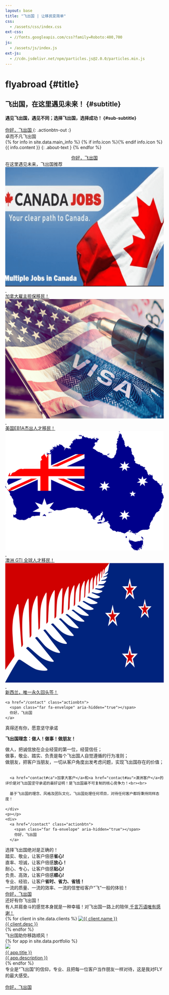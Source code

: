 ```yaml
---
layout: base
title: "飞出国 | 让移民变简单"
css:
  - /assets/css/index.css
ext-css:
  - //fonts.googleapis.com/css?family=Roboto:400,700
js:
  - /assets/js/index.js
ext-js:
  - //cdn.jsdelivr.net/npm/particles.js@2.0.0/particles.min.js
---
```


<div id="header" class="cut1" markdown="1">

<div id="header-inner" markdown="1">

# flyabroad {#title}

## 飞出国，在这里遇见未来！ {#subtitle}

#### 遇见飞出国，遇见不同；选择飞出国，选择成功！ {#sub-subtitle}

<a href="/contact" class="actionbtn">
  <span class="far fa-envelope" aria-hidden="true"></span>
  你好，飞出国
</a>
{: .actionbtn-out :}

</div>

<div id="particles-js"></div>

</div>

<div id="main-sections">

<div class="cut-buffer"></div>

  <div id="aboutme-section-out" class="page-section grey-section cut2">
    <div id="aboutme-section">
      <div class="section-title">卓而不凡飞出国</div>
    <div id="aboutme-list" markdown="1">
  {% for info in site.data.main_info %}
  {% if info.icon %}<span class="about-icon fa-fw {{ info.icon }}" aria-hidden="true"></span>{% endif info.icon %}
  <span class="about-content">{{ info.content }}</span>
  {: .about-text }
  {% endfor %}
  </div>
      <p></p>
    <div style="text-align:center;">
      <a href="/contact" class="actionbtn">
        <span class="far fa-envelope" aria-hidden="true"></span>
        你好，飞出国
      </a>
   </div>
    </div>
</div>

<div id="services-out" class="page-section cut1">
  <div id="services">
    <div class="section-title">在这里遇见未来，飞出国推荐</div>
    <div id="services-list">
      <div class="service">
        <a href="https://bbs.fcgvisa.com/tag/joboffer" target="_blank" ref="noopener">
          <img class="service-img" alt="加拿大雇主担保移民" src="/assets/img/flyabroad/ca_item.png" />
          <div>&nbsp;</div>
          <div class="service-text">加拿大雇主担保移民！</div>
        </a>
      </div>
      <div class="service">
        <a href="https://bbs.fcgvisa.com/c/usavisa/63" target="_blank" ref="noopener">
          <img class="service-img" alt="美国杰出人才移民" src="/assets/img/flyabroad/us_item.png" />
          <div>&nbsp;</div>
          <div class="service-text">美国EB1A杰出人才移民！</div>
        </a>
      </div>
      <div id="services-break"></div>
      <div class="service">
        <a href="https://bbs.fcgvisa.com/c/skillselect/gti/248" target="_blank" ref="noopener">
          <img class="service-img" alt="澳洲 GTI 全球人才移民" src="/assets/img/flyabroad/au_item.png" />
          <div>&nbsp;</div>
          <div class="service-text">澳洲 GTI 全球人才移民！</div>
        </a>
      </div>
      <div class="service">
        <a href="https://bbs.fcgvisa.com/c/nzvisa/13" target="_blank" ref="noopener">
          <img class="service-img" alt="新西兰留学及雇主担保移民" src="/assets/img/flyabroad/nz_item.png" />
          <div>&nbsp;</div>
          <div class="service-text">新西兰，唯一永久回头签！</div>
        </a>
      </div>
    </div>

    <a href="/contact" class="actionbtn">
      <span class="far fa-envelope" aria-hidden="true"></span>
      你好，飞出国
    </a>
  </div>
</div>

<div class="cut-buffer aboutus-buffer"></div>

<div id="aboutus-out" class="page-section grey-section cut2">
  <div id="aboutus">
    <div class="section-title">真得还有你，愿意坚守承诺</div>
    <div id="aboutus-text">
      <p><strong>飞出国理念：做人！做事！做朋友！</strong></p>
      做人，把诚信放在企业经营的第一位，经营信任；<br>
      做事，敬业、踏实、负责是每个飞出国人自觉遵循的行为准则；<br>
      做朋友，把客户当朋友，一切从客户角度出发考虑问题，实现飞出国存在的价值；<br><br>
      
      <a href="contact#ca">加拿大客户</a>和<a href="contact#au">澳洲客户</a>的评价是对飞出国坚守承诺的最好证明！是飞出国最不可复制的核心竞争力！<br><br>

      基于飞出国的理念、风格及团队文化，飞出国处理任何项目，对待任何客户都将秉持同样态度！
      
    </div>
    <p></p>
    <div>
      <a href="/contact" class="actionbtn">
        <span class="far fa-envelope" aria-hidden="true"></span>
        你好，飞出国
      </a>
   </div>
  </div>
</div>

<div class="cut-buffer values-buffer"></div>

<div id="values-out" class="page-section cut2">
  <div id="values">
	  <div class="section-title">选择飞出国绝对是正确的！</div>
    <div id="values-text">
      踏实、敬业，让客户倍感<b>省心!</b> <br>   
      直率、坦诚，让客户倍感<b>放心！</b><br>
      耐心、专心，让客户倍感<b>贴心!</b> <br>
      负责、高效，让客户倍感<b>顺心!</b> <br>
      专业、经验，让客户<b>省时、省力、省钱！</b><br>
      一流的质量、一流的效率、一流的信誉给客户“飞”一般的体验！
    </div>
  <a href="/contact" class="actionbtn">
    <span class="far fa-envelope" aria-hidden="true"></span>
    你好，飞出国
  </a>
  </div>
</div>

<div id="clients-out" class="page-section cut1">
  <div id="clients">
    <div class="section-title">还好有你飞出国！</div>
    <div id="clients-subtitle">有人并肩奋斗的感觉本身就是一种幸福！对飞出国一路上的陪伴<a href="https://bbs.fcgvisa.com/c/meta/say/48" target="_blank" ref="noopener"> 千言万语唯有感谢！</a>
    </div>
    <div id="client-logos">
      {% for client in site.data.clients %}
        <a class="client-img" href="{{ client.url }}" title="{{ client.name }}" target="_blank" rel="noreferrer">
          <img alt="{{ client.name }}" src="/assets/img/logos/{{ client.img }}" />
          <div>{{ client.desc }}</div>
        </a>
      {% endfor %}
    </div>
  </div>
</div>

<div class="cut-buffer portfolio-buffer"></div>

<div id="portfolio-out" class="page-section grey-section">
  <div id="portfolio">
    <div class="section-title">
      飞出国助你移路顺风！
    </div>
    <div>
    <div id="shinyapps-big">
      {% for app in site.data.portfolio %}
	    <div class="shinyapp">
          <a class="applink" href="{{ app.url }}" target="_blank" rel="noopener">
            <img class="appimg" src="/assets/img/screenshots/{{ app.img }}" />
            <div class="apptitle">{{ app.title }}</div>
            <div class="appdesc">{{ app.description }}</div>
          </a>
        </div>
	  {% endfor %}
    </div>
  </div>
</div>

<div id="cta-out" class="page-section">
  <div id="cta">
    <div class="section-title">专业是“飞出国”的信仰，专业、且把每一位客户当作朋友一样对待，这是我对FLY的最大感受。</div><br/>
  </div>
  <a href="/contact" class="actionbtn">
    <span class="far fa-envelope" aria-hidden="true"></span>
    你好，飞出国
  </a>
</div>

</div>


